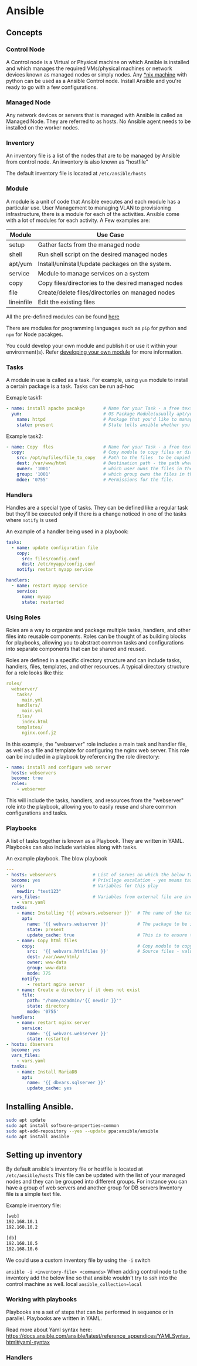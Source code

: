 # Ansible

## Concepts

### Control Node

A Control node is a Virtual or Physical machine on which Ansible is installed and which manages the required VMs/physical machines or network devices known as managed nodes or simply nodes. 
Any [*nix machine](https://en.wikipedia.org/wiki/Unix-like) with python can be used as a Ansible Control node. Install Ansible and you're ready to go with a few configurations.

### Managed Node

Any network devices or servers that is managed with Ansible is called as Managed Node. They are referred to as hosts. No Ansible agent needs to be installed on the worker nodes.

### Inventory

An inventory file is a  list of the nodes that are to be managed by Ansible from control node. 
An inventory is also known as "hostfile"

The default inventory file is located at `/etc/ansible/hosts`

### Module
A module is a unit of code that Ansible executes and each module has a particular use.
User Management to managing VLAN to provisioning infrastructure, there is a module for each of the activities. 
Ansible come with a lot of modules for each activity. A Few examples are:

  
  |      Module        | Use Case              |
  |--------------------|-----------------------|
  | setup              | Gather facts from the managed node|
  | shell | Run shell script on the desired managed nodes| 
  | apt/yum| Install/uninstall/update packages on the system. |  
  |service |Module to manage services on a system |
  | copy |  Copy files/directories to the desired managed nodes | 
  | file | Create/delete files/directories on managed nodes | 
  |lineinfile | Edit the existing files |
  

All the pre-defined modules can be found [here](https://docs.ansible.com/ansible/2.9/modules/modules_by_category.html) 

There are modules for programming languages such as `pip` for python and `npm` for Node pacakges.

You could develop your own module and publish it or use it within your environment(s). Refer [developing your own module](https://docs.ansible.com/ansible/latest/dev_guide/developing_modules_general.html) for more information. 

### Tasks
A module in use is called as a task. 
For example, using `yum` module to install a certain package is a task.
Tasks can be run ad-hoc

Exmaple task1:

```yaml
- name: install apache pacakge       # Name for your Task - a free text field
  yum:                               # OS Package Module(usually apt/yum - depends on the operating system)
    name: httpd                      # Package that you'd like to manage with the yum module.
    state: present                   # State tells ansible whether you'd like to install/remove or update a package.
```

Example task2: 

```yaml
- name: Copy  fles                   # Name for your Task - a free text field
  copy:                              # Copy module to copy files or directories.
    src: /opt/myfiles/file_to_copy   # Path to the files  to be copied - usually this is a path on the controller node or a url
    dest: /var/www/html              # Destination path - the path where the files need to be placed on the managed nodes.
    owner: '1001'                    # which user owns the files in the nodes - User ID or usename can be specified
    group: '1001'                    # which group owns the files in the nodes - group ID or group name can be specified
    mdoe: '0755'                     # Permissions for the file.   
```


### Handlers 

Handles are a special type of tasks. They can be defined like a regular task but they'll be executed only if there is a change noticed in one of the tasks where `notify` is used 

An example of a handler being used in a playbook:

```yaml
tasks:
  - name: update configuration file
    copy:
      src: files/config.conf
      dest: /etc/myapp/config.conf
    notify: restart myapp service

handlers:
  - name: restart myapp service
    service:
      name: myapp
      state: restarted
```

### Using Roles

Roles are a way to organize and package multiple tasks, handlers, and other files into reusable components. Roles can be thought of as building blocks for playbooks, allowing you to abstract common tasks and configurations into separate components that can be shared and reused.

Roles are defined in a specific directory structure and can include tasks, handlers, files, templates, and other resources. A typical directory structure for a role looks like this:

```yaml
roles/
  webserver/
    tasks/
      main.yml
    handlers/
      main.yml
    files/
      index.html
    templates/
      nginx.conf.j2
```

In this example, the "webserver" role includes a main task and handler file, as well as a file and template for configuring the nginx web server. This role can be included in a playbook by referencing the role directory:

```yaml
- name: install and configure web server
  hosts: webservers
  become: true
  roles:
    - webserver
```

This will include the tasks, handlers, and resources from the "webserver" role into the playbook, allowing you to easily reuse and share common configurations and tasks.

### Playbooks

A list of tasks together is known as a Playbook. 
They are written in YAML.
Playbooks can also include variables along with tasks.



An example playbook. The blow playbook 

```yaml
---
- hosts: webservers              # List of serves on which the below tak
  become: yes                    # Privilege escalation - yes means tasks would be executed in sudo mode
  vars:                          # Variables for this play
    newdir: "test123"
  vars_files:                    # Variables from external file are included in this play.
    - vars.yaml
  tasks:
    - name: Installing '{{ webvars.webserver }}'  # The name of the task is dynamically generated. with the variables called 'webserver' which is a part of the variable group 'webvars' in vars.yaml file 
      apt:
        name: '{{ webvars.webserver }}'           # The package to be installed . The value is poplulated from the var 'webserver' which is part of the variable group 'webvars' in vars.yaml file 
        state: present
        update_cache: true                        # This is to ensure the sudo apt-get update is run before installing the packages. Not requried Redhat systems. 
    - name: Copy html files
      copy:                                       # Copy module to copy files from controller to the desired nodes. In this case, the desired nodes are 'webservers' in hosts file
        src:  '{{ webvars.htmlfiles }}'           # Source files - value is populated from the variable 'htmlfiles' under 'webvars' group in vars.yaml file 
        dest: /var/www/html/
        owner: www-data
        group: www-data
        mode: 775
      notify:
        - restart nginx server  
    - name: Create a directory if it does not exist
      file:
        path: "/home/azadmin/'{{ newdir }}'"
        state: directory
        mode: '0755'
  handlers:  
    - name: restart nginx server
      service:
        name: '{{ webvars.webserver }}'
        state: restarted
- hosts: dbservers
  become: yes
  vars_files:
    - vars.yaml
  tasks:
    - name: Install MariaDB
      apt: 
        name: '{{ dbvars.sqlserver }}'
        update_cache: yes
  ```





























## Installing Ansible.

```bash
sudo apt update
sudo apt install software-properties-common
sudo apt-add-repository --yes --update ppa:ansible/ansible
sudo apt install ansible
```

## Setting up inventory

By default ansible's inventory file or hostfile is located at `/etc/ansible/hosts`
This file can be updated with the list of your managed nodes and they can be grouped into different groups.
For instance you can have a group of web servers and another group for DB servers 
Inventory file is a simple text file. 

Example inventory file:

```bash
[web]
192.168.10.1
192.168.10.2

[db]
192.168.10.5
192.168.10.6
```

We could use a custom inventory file by using the `-i` switch

`ansible -i <inventory-file> <commands>`
When adding control node to the inventory add the below line so that ansible wouldn't try to ssh into the control machine as well.
local 
`ansible_collection=local` 



### Working with playbooks

Playbooks are a set of steps that can be performed in sequence or in parallel.
Playbooks are written in YAML.

Read more about Yaml syntax here: https://docs.ansible.com/ansible/latest/reference_appendices/YAMLSyntax.html#yaml-syntax

### Handlers

















